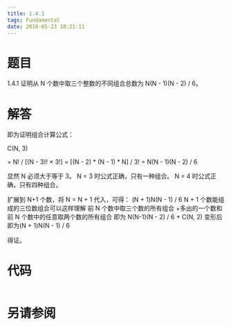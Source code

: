 ```yaml
---
title: 1.4.1
tags: Fundamental
date: 2018-05-23 18:21:11
---
```


# 题目

1.4.1
证明从 N 个数中取三个整数的不同组合总数为 N(N - 1)(N - 2) / 6。

# 解答

即为证明组合计算公式：

C(N, 3)

= N! / [(N - 3)! × 3!]
= [(N - 2) * (N - 1) * N] / 3!
= N(N - 1)(N - 2) / 6

显然 N 必须大于等于 3。
N = 3 时公式正确，只有一种组合。
N = 4 时公式正确，只有四种组合。

扩展到 N+1 个数，将 N = N + 1 代入，可得：
(N + 1)N(N - 1) / 6
N + 1 个数能组成的三位数组合可以这样理解
前 N 个数中取三个数的所有组合 +多出的一个数和前 N 个数中的任意取两个数的所有组合
即为 N(N-1)(N - 2) / 6 + C(N, 2)
变形后即为(N + 1)N(N - 1) / 6 

得证。

# 代码

```csharp

```

# 另请参阅